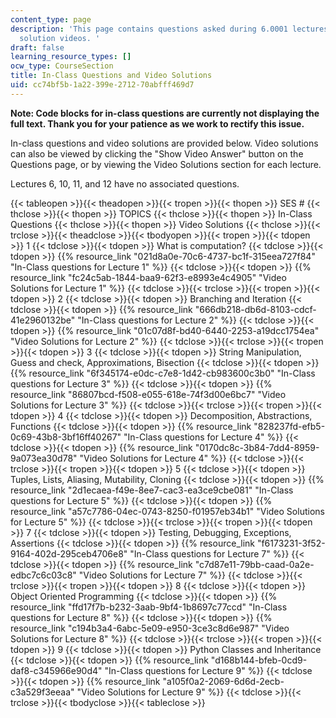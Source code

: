 ```yaml
---
content_type: page
description: 'This page contains questions asked during 6.0001 lectures, along with
  solution videos. '
draft: false
learning_resource_types: []
ocw_type: CourseSection
title: In-Class Questions and Video Solutions
uid: cc74bf5b-1a22-399e-2712-70abfff469d7
---
```

**Note: Code blocks for in-class questions are currently not displaying the full text. Thank you for your patience as we work to rectify this issue.**

In-class questions and video solutions are provided below. Video solutions can also be viewed by clicking the "Show Video Answer" button on the Questions page, or by viewing the Video Solutions section for each lecture.

Lectures 6, 10, 11, and 12 have no associated questions.

{{< tableopen >}}{{< theadopen >}}{{< tropen >}}{{< thopen >}}
SES #
{{< thclose >}}{{< thopen >}}
TOPICS
{{< thclose >}}{{< thopen >}}
In-Class Questions
{{< thclose >}}{{< thopen >}}
Video Solutions
{{< thclose >}}{{< trclose >}}{{< theadclose >}}{{< tbodyopen >}}{{< tropen >}}{{< tdopen >}}
1
{{< tdclose >}}{{< tdopen >}}
What is computation?
{{< tdclose >}}{{< tdopen >}}
{{% resource_link "021d8a0e-70c6-4737-bc1f-315eea727f84" "In-Class questions for Lecture 1" %}}
{{< tdclose >}}{{< tdopen >}}
{{% resource_link "fc24c5ab-1844-baa9-62f3-e8993e4c4905" "Video Solutions for Lecture 1" %}}
{{< tdclose >}}{{< trclose >}}{{< tropen >}}{{< tdopen >}}
2
{{< tdclose >}}{{< tdopen >}}
Branching and Iteration
{{< tdclose >}}{{< tdopen >}}
{{% resource_link "666db218-db6d-8103-cdcf-41e2960132be" "In-Class questions for Lecture 2" %}}
{{< tdclose >}}{{< tdopen >}}
{{% resource_link "01c07d8f-bd40-6440-2253-a19dcc1754ea" "Video Solutions for Lecture 2" %}}
{{< tdclose >}}{{< trclose >}}{{< tropen >}}{{< tdopen >}}
3
{{< tdclose >}}{{< tdopen >}}
String Manipulation, Guess and check, Approximations, Bisection
{{< tdclose >}}{{< tdopen >}}
{{% resource_link "6f345174-e0dc-c7e8-1d42-cb983600c3b0" "In-Class questions for Lecture 3" %}}
{{< tdclose >}}{{< tdopen >}}
{{% resource_link "86807bcd-f508-e055-618e-74f3d00e6bc7" "Video Solutions for Lecture 3" %}}
{{< tdclose >}}{{< trclose >}}{{< tropen >}}{{< tdopen >}}
4
{{< tdclose >}}{{< tdopen >}}
Decomposition, Abstractions, Functions
{{< tdclose >}}{{< tdopen >}}
{{% resource_link "828237fd-efb5-0c69-43b8-3bf16ff40267" "In-Class questions for Lecture 4" %}}
{{< tdclose >}}{{< tdopen >}}
{{% resource_link "0170dc8c-3b84-7dd4-8959-9a073ea30d78" "Video Solutions for Lecture 4" %}}
{{< tdclose >}}{{< trclose >}}{{< tropen >}}{{< tdopen >}}
5
{{< tdclose >}}{{< tdopen >}}
Tuples, Lists, Aliasing, Mutability, Cloning
{{< tdclose >}}{{< tdopen >}}
{{% resource_link "2d1ecaea-f49e-8ee7-cac3-ea3ce9cbe081" "In-Class questions for Lecture 5" %}}
{{< tdclose >}}{{< tdopen >}}
{{% resource_link "a57c7786-04ec-0743-8250-f01957eb34b1" "Video Solutions for Lecture 5" %}}
{{< tdclose >}}{{< trclose >}}{{< tropen >}}{{< tdopen >}}
7
{{< tdclose >}}{{< tdopen >}}
Testing, Debugging, Exceptions, Assertions
{{< tdclose >}}{{< tdopen >}}
{{% resource_link "f6173231-3f52-9164-402d-295ceb4706e8" "In-Class questions for Lecture 7" %}}
{{< tdclose >}}{{< tdopen >}}
{{% resource_link "c7d87e11-79bb-caad-0a2e-edbc7c6c03c8" "Video Solutions for Lecture 7" %}}
{{< tdclose >}}{{< trclose >}}{{< tropen >}}{{< tdopen >}}
8
{{< tdclose >}}{{< tdopen >}}
Object Oriented Programming
{{< tdclose >}}{{< tdopen >}}
{{% resource_link "ffd17f7b-b232-3aab-9bf4-1b8697c77ccd" "In-Class questions for Lecture 8" %}}
{{< tdclose >}}{{< tdopen >}}
{{% resource_link "c194b3a4-6abc-5e09-e950-3ce3c8d6e987" "Video Solutions for Lecture 8" %}}
{{< tdclose >}}{{< trclose >}}{{< tropen >}}{{< tdopen >}}
9
{{< tdclose >}}{{< tdopen >}}
Python Classes and Inheritance
{{< tdclose >}}{{< tdopen >}}
{{% resource_link "d168b144-bfeb-0cd9-daf8-c345966e90d4" "In-Class questions for Lecture 9" %}}
{{< tdclose >}}{{< tdopen >}}
{{% resource_link "a105f0a2-2069-6d6d-2ecb-c3a529f3eeaa" "Video Solutions for Lecture 9" %}}
{{< tdclose >}}{{< trclose >}}{{< tbodyclose >}}{{< tableclose >}}